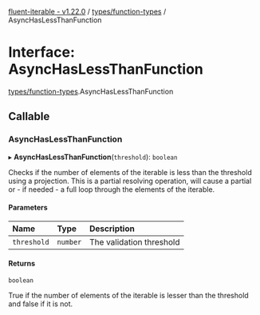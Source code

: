 [fluent-iterable - v1.22.0](../README.md) / [types/function-types](../modules/types_function_types.md) / AsyncHasLessThanFunction

# Interface: AsyncHasLessThanFunction

[types/function-types](../modules/types_function_types.md).AsyncHasLessThanFunction

## Callable

### AsyncHasLessThanFunction

▸ **AsyncHasLessThanFunction**(`threshold`): `boolean`

Checks if the number of elements of the iterable is less than the threshold using a projection. This is a partial resolving operation, will cause a partial or - if needed - a full loop through the elements of the iterable.

#### Parameters

| Name | Type | Description |
| :------ | :------ | :------ |
| `threshold` | `number` | The validation threshold |

#### Returns

`boolean`

True if the number of elements of the iterable is lesser than the threshold and false if it is not.
